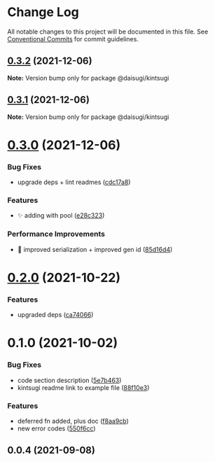 # Change Log

All notable changes to this project will be documented in this file.
See [Conventional Commits](https://conventionalcommits.org) for commit guidelines.

## [0.3.2](https://github.com/daisugiland/daisugi/compare/@daisugi/kintsugi@0.3.1...@daisugi/kintsugi@0.3.2) (2021-12-06)

**Note:** Version bump only for package @daisugi/kintsugi





## [0.3.1](https://github.com/daisugiland/daisugi/compare/@daisugi/kintsugi@0.3.0...@daisugi/kintsugi@0.3.1) (2021-12-06)

**Note:** Version bump only for package @daisugi/kintsugi





# [0.3.0](https://github.com/daisugiland/daisugi/compare/@daisugi/kintsugi@0.2.0...@daisugi/kintsugi@0.3.0) (2021-12-06)


### Bug Fixes

* upgrade deps + lint readmes ([cdc17a8](https://github.com/daisugiland/daisugi/commit/cdc17a8a7995921bf8c5ac66529ff6e54139dabb))


### Features

* :sparkles: adding with pool ([e28c323](https://github.com/daisugiland/daisugi/commit/e28c323a13540728039907c2f63c9bf02022e306))


### Performance Improvements

* :wrench: improved serialization + improved gen id ([85d16d4](https://github.com/daisugiland/daisugi/commit/85d16d4010c43b147ece472e91d4e8a31740589a))





# [0.2.0](https://github.com/daisugiland/daisugi/compare/@daisugi/kintsugi@0.1.0...@daisugi/kintsugi@0.2.0) (2021-10-22)


### Features

* upgraded deps ([ca74066](https://github.com/daisugiland/daisugi/commit/ca74066d918ba9b612975b1323e1a56d1a4c9f31))





# 0.1.0 (2021-10-02)


### Bug Fixes

* code section description ([5e7b463](https://github.com/daisugiland/daisugi/commit/5e7b4635ef50d413fdfdfc1c75c90f4c8c899a68))
* kintsugi readme link to example file ([88f10e3](https://github.com/daisugiland/daisugi/commit/88f10e3da5377b1e0dda5ea4b28f514e0ad0b26b))


### Features

* deferred fn added, plus doc ([f8aa9cb](https://github.com/daisugiland/daisugi/commit/f8aa9cb8a22553b8eeb73dba4efc43713f05466a))
* new error codes ([550f6cc](https://github.com/daisugiland/daisugi/commit/550f6ccb9cb92521e835af88c62d612755e45d3d))



## 0.0.4 (2021-09-08)
